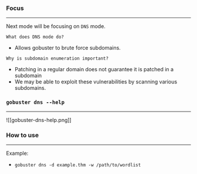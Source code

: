 
### Focus
------
Next mode will be focusing on `DNS` mode.

`What does DNS mode do?`
- Allows gobuster to brute force subdomains.

`Why is subdomain enumeration important?`
- Patching in a regular domain does not guarantee it is patched in a subdomain
- We may be able to exploit these vulnerabilities by scanning various subdomains.


### `gobuster dns --help`
--------
![[gobuster-dns-help.png]]


### How to use
---------
Example:
- `gobuster dns -d example.thm -w /path/to/wordlist`
